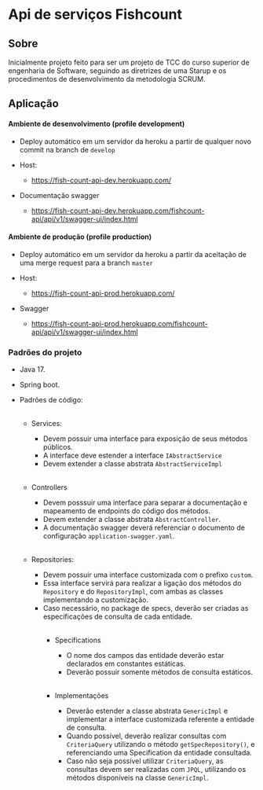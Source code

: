 # Api de serviços Fishcount

## Sobre

Inicialmente projeto feito para ser um projeto de TCC do curso superior de engenharia 
de Software, seguindo as diretrizes de uma Starup e os procedimentos de desenvolvimento 
da metodologia SCRUM.

## Aplicação

#### Ambiente de desenvolvimento (profile development)

  - Deploy automático em um servidor da heroku a partir de qualquer novo commit na branch de ``develop``

  - Host:
    - https://fish-count-api-dev.herokuapp.com/

  - Documentação swagger
    - https://fish-count-api-dev.herokuapp.com/fishcount-api/api/v1/swagger-ui/index.html


#### Ambiente de produção (profile production)

  - Deploy automático em um servidor da heroku a partir da aceitação de uma merge request para a branch ``master``

  - Host:
    - https://fish-count-api-prod.herokuapp.com/

  - Swagger
    - https://fish-count-api-prod.herokuapp.com/fishcount-api/api/v1/swagger-ui/index.html

### Padrões do projeto

   - Java 17.
   - Spring boot.
   - Padrões de código:
<br><br>

     - Services:
       - Devem possuir uma interface para exposição de seus métodos públicos.
       - A interface deve estender a interface ``IAbstractService``
       - Devem extender a classe abstrata ``AbstractServiceImpl`` 
<br><br>

     - Controllers
         - Devem posssuir uma interface para separar a documentação e mapeamento de endpoints do código dos métodos.
         - Devem extender a classe abstrata ``AbstractController``.
         - A documentação swagger deverá referenciar o documento de configuração ``application-swagger.yaml``.
<br><br>
     - Repositories:
       - Devem possuir uma interface customizada com o prefixo ``custom``.
       - Essa interface servirá para realizar a ligação dos métodos do ``Repository`` e do ``RepositoryImpl``, com ambas as classes implementando a customização.
       - Caso necessário, no package de specs, deverão ser criadas as especificações de consulta de cada entidade.
<br><br>
         - Specifications
           - O nome dos campos das entidade deverão estar declarados em constantes estáticas.
           - Deverão possuir somente métodos de consulta estáticos. <br><br>

         - Implementações
           - Deverão estender a classe abstrata ``GenericImpl`` e implementar a interface customizada referente a entidade de consulta.
           - Quando possível, deverão realizar consultas com ``CriteriaQuery`` utilizando o método ``getSpecRepository()``, e referenciando uma Specification da entidade consultada.
           - Caso não seja possível utilizar ``CriteriaQuery``, as consultas devem ser realizadas com ``JPQL``, utilizando os métodos disponíveis na classe ``GenericImpl``. 
<br><br>
     
